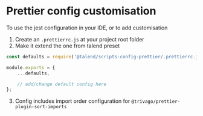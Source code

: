 # Prettier config customisation

To use the jest configuration in your IDE, or to add customisation

1. Create an `.prettierrc.js` at your project root folder
2. Make it extend the one from talend preset

```javascript
const defaults = require('@talend/scripts-config-prettier/.prettierrc.js');

module.exports = {
	...defaults,

	// add/change default config here
};
```
3. Config includes import order configuration for `@trivago/prettier-plugin-sort-imports`
